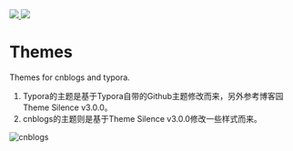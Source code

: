 <div align="left">
  <a href="https://zh.wikipedia.org/wiki/GNU%E9%80%9A%E7%94%A8%E5%85%AC%E5%85%B1%E8%AE%B8%E5%8F%AF%E8%AF%81">
    <img src="https://img.shields.io/badge/LICENSE-GNU%20GPL-green">
  </a>
    <a href="https://www.cnblogs.com/liwuqingxin/p/14346499.html">
    <img src="https://img.shields.io/badge/BLOG-NLNet-green">
  </a>
</div>

# Themes

Themes for cnblogs and typora.

1. Typora的主题是基于Typora自带的Github主题修改而来，另外参考博客园Theme Silence v3.0.0。
2. cnblogs的主题则是基于Theme Silence v3.0.0修改一些样式而来。

![cnblogs](https://ae01.alicdn.com/kf/Uae724f4bf8b742a6975a4a1023466dd6r.jpg)
